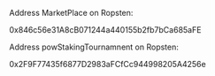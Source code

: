 Address MarketPlace on Ropsten:

0x846c56e31A8cB071244a440155b2fb7bCa685aFE


Address powStakingTournamnent on Ropsten: 

 0x2F9F77435f6877D2983aFCfCc944998205A4256e
